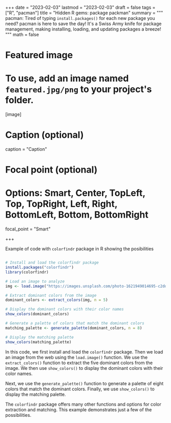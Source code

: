 +++
date = "2023-02-03"
lastmod = "2023-02-03"
draft = false
tags = ["R", "pacman"]
title = "Hidden R gems: package packman"
summary = """
pacman: Tired of typing `install.packages()` for each new package you need? pacman is here to save the day! It's a Swiss Army knife for package management, making installing, loading, and updating packages a breeze!
"""
math = false

# Featured image
# To use, add an image named `featured.jpg/png` to your project's folder. 
[image]
  # Caption (optional)
  caption = "Caption"
  
  # Focal point (optional)
  # Options: Smart, Center, TopLeft, Top, TopRight, Left, Right, BottomLeft, Bottom, BottomRight
  focal_point = "Smart"

+++

Example of code with `colorfindr` package in R showing the posibilities

```r

# Install and load the colorfindr package
install.packages("colorfindr")
library(colorfindr)

# Load an image to analyze
img <- load.image("https://images.unsplash.com/photo-1621949014695-c2dd07ff54ed")

# Extract dominant colors from the image
dominant_colors <- extract_colors(img, n = 5)

# Display the dominant colors with their color names
show_colors(dominant_colors)

# Generate a palette of colors that match the dominant colors
matching_palette <- generate_palette(dominant_colors, n = 8)

# Display the matching palette
show_colors(matching_palette)
```

In this code, we first install and load the `colorfindr` package. Then we load an image from the web using the `load.image()` function. We use the `extract_colors()` function to extract the five dominant colors from the image. We then use `show_colors()` to display the dominant colors with their color names.

Next, we use the `generate_palette()` function to generate a palette of eight colors that match the dominant colors. Finally, we use `show_colors()` to display the matching palette.

The `colorfindr` package offers many other functions and options for color extraction and matching. This example demonstrates just a few of the possibilities.

